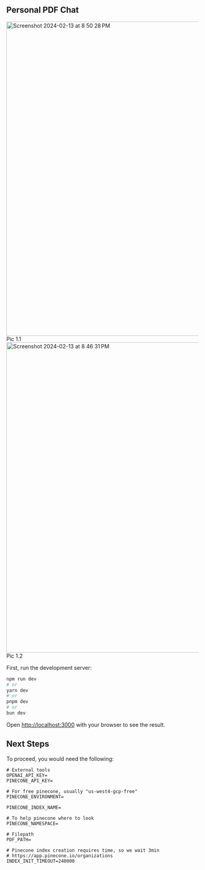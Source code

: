 ## Personal PDF Chat

<img width="821" alt="Screenshot 2024-02-13 at 8 50 28 PM" src="https://github.com/deusexmachina892/pdf-chat/assets/27721589/5de33dde-d9f0-4700-b367-07ed7fa2742c">
<div style="width:100%; margin: auto;">Pic 1.1</div>



<img width="811" alt="Screenshot 2024-02-13 at 8 46 31 PM" src="https://github.com/deusexmachina892/pdf-chat/assets/27721589/4241aa36-9d87-4f6c-babe-c9cdd5f41443">
<div style="width:100%; margin: auto;">Pic 1.2</div>



First, run the development server:

```bash
npm run dev
# or
yarn dev
# or
pnpm dev
# or
bun dev
```

Open [http://localhost:3000](http://localhost:3000) with your browser to see the result.

## Next Steps

To proceed, you would need the following:

```
# External tools
OPENAI_API_KEY=
PINECONE_API_KEY=

# For free pinecone, usually "us-west4-gcp-free"
PINECONE_ENVIRONMENT=

PINECONE_INDEX_NAME=

# To help pinecone where to look
PINECONE_NAMESPACE=

# Filepath
PDF_PATH=

# Pinecone index creation requires time, so we wait 3min
# https://app.pinecone.io/organizations
INDEX_INIT_TIMEOUT=240000
```
